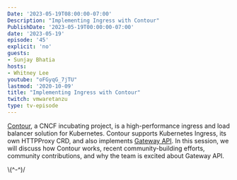 ```yaml
---
Date: '2023-05-19T08:00:00-07:00'
Description: "Implementing Ingress with Contour"
PublishDate: '2023-05-19T00:00:00-07:00'
date: '2023-05-19'
episode: '45'
explicit: 'no'
guests:
- Sunjay Bhatia
hosts:
- Whitney Lee
youtube: "oFGyqG_7jTU"
lastmod: '2020-10-09'
title: "Implementing Ingress with Contour"
twitch: vmwaretanzu
type: tv-episode
---
```


[Contour](https://projectcontour.io/), a CNCF incubating project, is a high-performance ingress and load balancer solution for Kubernetes. Contour supports Kubernetes Ingress, its own HTTPProxy CRD, and also implements [Gateway API](https://gateway-api.sigs.k8s.io/). In this session, we will discuss how Contour works, recent community-building efforts, community contributions, and why the team is excited about Gateway API.

\\(^-^)/
